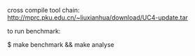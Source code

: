 cross compile tool chain: http://mprc.pku.edu.cn/~liuxianhua/download/UC4-update.tar

to run benchmark:

$ make benchmark && make analyse
